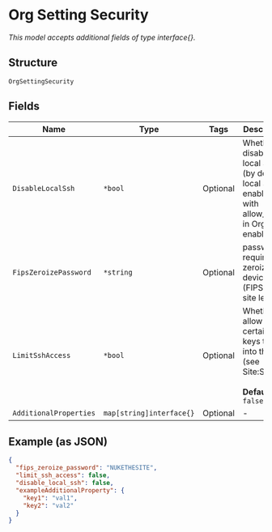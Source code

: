 
# Org Setting Security

*This model accepts additional fields of type interface{}.*

## Structure

`OrgSettingSecurity`

## Fields

| Name | Type | Tags | Description |
|  --- | --- | --- | --- |
| `DisableLocalSsh` | `*bool` | Optional | Whether to disable local SSH (by default, local SSH is enabled with allow_mist in Org is enabled |
| `FipsZeroizePassword` | `*string` | Optional | password required to zeroize devices (FIPS) on site level |
| `LimitSshAccess` | `*bool` | Optional | Whether to allow certain SSH keys to SSH into the AP (see Site:Setting)<br><br>**Default**: `false` |
| `AdditionalProperties` | `map[string]interface{}` | Optional | - |

## Example (as JSON)

```json
{
  "fips_zeroize_password": "NUKETHESITE",
  "limit_ssh_access": false,
  "disable_local_ssh": false,
  "exampleAdditionalProperty": {
    "key1": "val1",
    "key2": "val2"
  }
}
```


